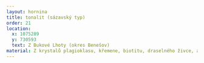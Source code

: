 ```yaml
---
layout: hornina
title: tonalit (sázavský typ)
order: 21
location:
  x: 1075289
  y: 730593
  text: Z Bukové Lhoty (okres Benešov)
material: Z krystalů plagioklasu, křemene, biotitu, draselného živce, amfibolu a malého množství dalších minerálů.
---
```


